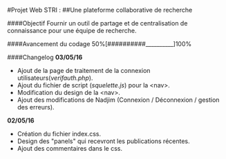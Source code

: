 #Projet Web STRI :
##Une plateforme collaborative de recherche

####Objectif
Fournir un outil de partage et de centralisation de connaissance pour une équipe de recherche.

####Avancement du codage
50%[##########__________]100%

####Changelog
**03/05/16**

+ Ajout de la page de traitement de la connexion utilisateurs(*verifauth.php*).
+ Ajout du fichier de script (*squelette.js*) pour la \<nav\>.
+ Modification du design de la \<nav\>.
+ Ajout des modifications de Nadjim (Connexion / Déconnexion / gestion des erreurs).

**02/05/16**

+ Création du fichier index.css.
+ Design des "panels" qui recevront les publications récentes.
+ Ajout des commentaires dans le css.
